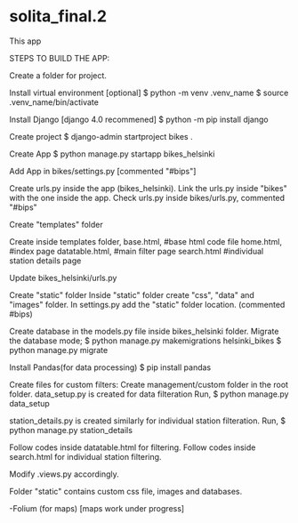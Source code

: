 # solita_final.2

This app 

STEPS TO BUILD THE APP:

Create a folder for project.

Install virtual environment [optional]
$ python -m venv .venv_name
$ source .venv_name/bin/activate

Install Django [django 4.0 recommened]
$ python -m pip install django

Create project
$ django-admin startproject bikes .

Create App
$ python manage.py startapp bikes_helsinki

Add App in bikes/settings.py [commented "#bips"]

Create urls.py inside the app (bikes_helsinki). Link the urls.py inside "bikes" with the one inside the app. Check urls.py inside bikes/urls.py, commented "#bips"

Create "templates" folder

Create inside templates folder,
base.html,  #base html code file
home.html,  #index page
datatable.html, #main filter page
search.html #individual station details page

Update bikes_helsinki/urls.py

Create "static" folder
Inside "static" folder create "css", "data" and "images" folder. 
In settings.py add the "static" folder location. (commented #bips)

Create database in the models.py file inside bikes_helsinki folder.
Migrate the database mode;
$ python manage.py makemigrations helsinki_bikes
$ python manage.py migrate 

Install Pandas(for data processing)
$ pip install pandas

Create files for custom filters:
Create management/custom folder in the root folder.
data_setup.py is created for data filteration
Run, 
$ python manage.py data_setup

station_details.py is created similarly for individual station filteration.
Run,
$ python manage.py station_details

Follow codes inside datatable.html for filtering.
Follow codes inside search.html for individual station filtering.

Modify .views.py accordingly.

Folder "static" contains custom css file, images and databases.

-Folium (for maps)
[maps work under progress]




